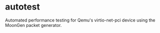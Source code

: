 # autotest
Automated performance testing for Qemu's virtio-net-pci device using the MoonGen packet generator.
